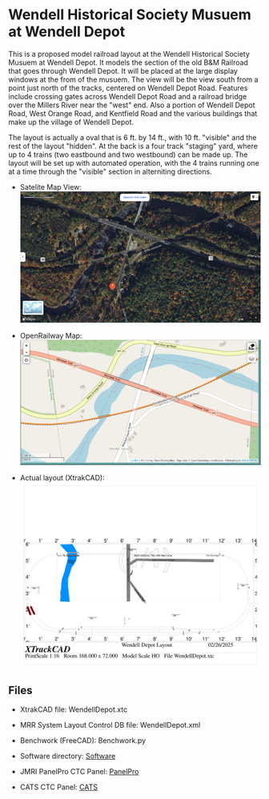 # Wendell Historical Society Musuem at Wendell Depot

This is a proposed model railroad layout at the Wendell Historical Society
Musuem at Wendell Depot. It models the section of the old B&M Railroad that
goes through Wendell Depot. It will be placed at the large display windows at
the from of the musuem. The view will be the view south from a point just
north of the tracks, centered on Wendell Depot Road. Features include crossing
gates across Wendell Depot Road and a railroad bridge over the Millers River
near the "west" end.  Also a portion of Wendell Depot Road, West Orange Road, 
and Kentfield Road and the various buildings that make up the village of 
Wendell Depot.

The layout is actually a oval that is 6 ft. by 14 ft., with 10 ft. "visible" 
and the rest of the layout "hidden".  At the back is a four track "staging" 
yard, where up to 4 trains (two eastbound and two westbound) can be made up. 
The layout will be set up with automated operation, with the 4 trains running 
one at a time through the "visible" section in alterniting directions.

- Satelite Map View: ![Satelite View](WendellDepotSateliteMap.png)

- OpenRailway Map: ![Map View](WendellDepot.png)

- Actual layout (XtrakCAD): ![Layout](WendellDepotLayout.png)

## Files

- XtrakCAD file: WendellDepot.xtc 

- MRR System Layout Control DB file: WendellDepot.xml

- Benchwork (FreeCAD): Benchwork.py

- Software directory: [Software](Software/README.md) 

- JMRI PanelPro CTC Panel: [PanelPro](PanelPro/README.md)

- CATS CTC Panel: [CATS](CATS/README.md)
